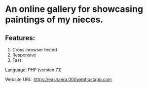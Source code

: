 # An online gallery for showcasing paintings of my nieces.

## Features:
1. Cross-browser tested
2. Responsive
3. Fast

Language: PHP (version 7.1)

Website URL: https://eashaera.000webhostapp.com
